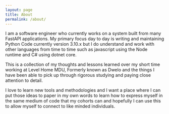 ```yaml
---
layout: page
title: About
permalink: /about/
---
```


I am a software engineer who currently works on a system built from many FastAPI applications. 
My primary focus day to day is writing and maintaining Python Code currently version 3.10.x but 
I do understand and work with other languages from time to time such as javascript using the Node runtime 
and C# using dotnet core.

This is a collection of my thoughts and lessons learned over my short time working at Level Home MDU, Formerly known as Dwelo
and the things I have been able to pick up through rigorous studying and paying close attention to detail.

I love to learn new tools and methodologies and I want a place where I can put those ideas to paper in my own words to learn 
how to express myself in the same medium of code that my cohorts can and hopefully I can use this to allow myself to connect 
to like minded individuals.